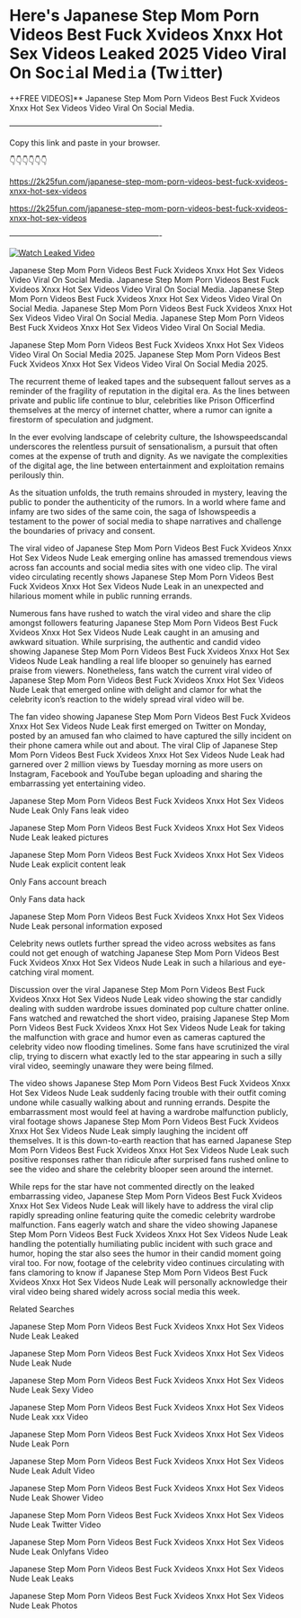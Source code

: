 # Here's Japanese Step Mom Porn Videos Best Fuck Xvideos Xnxx Hot Sex Videos Leaked 2025 Video Viral On Soc𝚒al Med𝚒a (Tw𝚒tter)

++FREE VIDEOS]** Japanese Step Mom Porn Videos Best Fuck Xvideos Xnxx Hot Sex Videos Video Viral On Social Media.

———————————————————-

Copy this link and paste in your browser.

👇👇👇👇👇👇

https://2k25fun.com/japanese-step-mom-porn-videos-best-fuck-xvideos-xnxx-hot-sex-videos

https://2k25fun.com/japanese-step-mom-porn-videos-best-fuck-xvideos-xnxx-hot-sex-videos

———————————————————-

[![Watch Leaked Video](https://miro.medium.com/v2/resize:fit:828/format:webp/1*cilzJN44JGOrTw9NJCrNHA.gif "Watch Leaked Video")](https://2k25fun.com/japanese-step-mom-porn-videos-best-fuck-xvideos-xnxx-hot-sex-videos)

Japanese Step Mom Porn Videos Best Fuck Xvideos Xnxx Hot Sex Videos Video Viral On Social Media. Japanese Step Mom Porn Videos Best Fuck Xvideos Xnxx Hot Sex Videos Video Viral On Social Media. Japanese Step Mom Porn Videos Best Fuck Xvideos Xnxx Hot Sex Videos Video Viral On Social Media. Japanese Step Mom Porn Videos Best Fuck Xvideos Xnxx Hot Sex Videos Video Viral On Social Media. Japanese Step Mom Porn Videos Best Fuck Xvideos Xnxx Hot Sex Videos Video Viral On Social Media.

Japanese Step Mom Porn Videos Best Fuck Xvideos Xnxx Hot Sex Videos Video Viral On Social Media 2025. Japanese Step Mom Porn Videos Best Fuck Xvideos Xnxx Hot Sex Videos Video Viral On Social Media 2025.

The recurrent theme of leaked tapes and the subsequent fallout serves as a reminder of the fragility of reputation in the digital era. As the lines between private and public life continue to blur, celebrities like Prison Officerfind themselves at the mercy of internet chatter, where a rumor can ignite a firestorm of speculation and judgment.

In the ever evolving landscape of celebrity culture, the Ishowspeedscandal underscores the relentless pursuit of sensationalism, a pursuit that often comes at the expense of truth and dignity. As we navigate the complexities of the digital age, the line between entertainment and exploitation remains perilously thin.

As the situation unfolds, the truth remains shrouded in mystery, leaving the public to ponder the authenticity of the rumors. In a world where fame and infamy are two sides of the same coin, the saga of Ishowspeedis a testament to the power of social media to shape narratives and challenge the boundaries of privacy and consent.

The viral video of Japanese Step Mom Porn Videos Best Fuck Xvideos Xnxx Hot Sex Videos Nude Leak emerging online has amassed tremendous views across fan accounts and social media sites with one video clip. The viral video circulating recently shows Japanese Step Mom Porn Videos Best Fuck Xvideos Xnxx Hot Sex Videos Nude Leak in an unexpected and hilarious moment while in public running errands.

Numerous fans have rushed to watch the viral video and share the clip amongst followers featuring Japanese Step Mom Porn Videos Best Fuck Xvideos Xnxx Hot Sex Videos Nude Leak caught in an amusing and awkward situation. While surprising, the authentic and candid video showing Japanese Step Mom Porn Videos Best Fuck Xvideos Xnxx Hot Sex Videos Nude Leak handling a real life blooper so genuinely has earned praise from viewers. Nonetheless, fans watch the current viral video of Japanese Step Mom Porn Videos Best Fuck Xvideos Xnxx Hot Sex Videos Nude Leak that emerged online with delight and clamor for what the celebrity icon’s reaction to the widely spread viral video will be.

The fan video showing Japanese Step Mom Porn Videos Best Fuck Xvideos Xnxx Hot Sex Videos Nude Leak first emerged on Twitter on Monday, posted by an amused fan who claimed to have captured the silly incident on their phone camera while out and about. The viral Clip of Japanese Step Mom Porn Videos Best Fuck Xvideos Xnxx Hot Sex Videos Nude Leak had garnered over 2 million views by Tuesday morning as more users on Instagram, Facebook and YouTube began uploading and sharing the embarrassing yet entertaining video.

Japanese Step Mom Porn Videos Best Fuck Xvideos Xnxx Hot Sex Videos Nude Leak Only Fans leak video

Japanese Step Mom Porn Videos Best Fuck Xvideos Xnxx Hot Sex Videos Nude Leak leaked pictures

Japanese Step Mom Porn Videos Best Fuck Xvideos Xnxx Hot Sex Videos Nude Leak explicit content leak

Only Fans account breach

Only Fans data hack

Japanese Step Mom Porn Videos Best Fuck Xvideos Xnxx Hot Sex Videos Nude Leak personal information exposed

Celebrity news outlets further spread the video across websites as fans could not get enough of watching Japanese Step Mom Porn Videos Best Fuck Xvideos Xnxx Hot Sex Videos Nude Leak in such a hilarious and eye-catching viral moment.

Discussion over the viral Japanese Step Mom Porn Videos Best Fuck Xvideos Xnxx Hot Sex Videos Nude Leak video showing the star candidly dealing with sudden wardrobe issues dominated pop culture chatter online. Fans watched and rewatched the short video, praising Japanese Step Mom Porn Videos Best Fuck Xvideos Xnxx Hot Sex Videos Nude Leak for taking the malfunction with grace and humor even as cameras captured the celebrity video now flooding timelines. Some fans have scrutinized the viral clip, trying to discern what exactly led to the star appearing in such a silly viral video, seemingly unaware they were being filmed.

The video shows Japanese Step Mom Porn Videos Best Fuck Xvideos Xnxx Hot Sex Videos Nude Leak suddenly facing trouble with their outfit coming undone while casually walking about and running errands. Despite the embarrassment most would feel at having a wardrobe malfunction publicly, viral footage shows Japanese Step Mom Porn Videos Best Fuck Xvideos Xnxx Hot Sex Videos Nude Leak simply laughing the incident off themselves. It is this down-to-earth reaction that has earned Japanese Step Mom Porn Videos Best Fuck Xvideos Xnxx Hot Sex Videos Nude Leak such positive responses rather than ridicule after surprised fans rushed online to see the video and share the celebrity blooper seen around the internet.

While reps for the star have not commented directly on the leaked embarrassing video, Japanese Step Mom Porn Videos Best Fuck Xvideos Xnxx Hot Sex Videos Nude Leak will likely have to address the viral clip rapidly spreading online featuring quite the comedic celebrity wardrobe malfunction. Fans eagerly watch and share the video showing Japanese Step Mom Porn Videos Best Fuck Xvideos Xnxx Hot Sex Videos Nude Leak handling the potentially humiliating public incident with such grace and humor, hoping the star also sees the humor in their candid moment going viral too. For now, footage of the celebrity video continues circulating with fans clamoring to know if Japanese Step Mom Porn Videos Best Fuck Xvideos Xnxx Hot Sex Videos Nude Leak will personally acknowledge their viral video being shared widely across social media this week.

Related Searches

Japanese Step Mom Porn Videos Best Fuck Xvideos Xnxx Hot Sex Videos Nude Leak Leaked

Japanese Step Mom Porn Videos Best Fuck Xvideos Xnxx Hot Sex Videos Nude Leak Nude

Japanese Step Mom Porn Videos Best Fuck Xvideos Xnxx Hot Sex Videos Nude Leak Sexy Video

Japanese Step Mom Porn Videos Best Fuck Xvideos Xnxx Hot Sex Videos Nude Leak xxx Video

Japanese Step Mom Porn Videos Best Fuck Xvideos Xnxx Hot Sex Videos Nude Leak Porn

Japanese Step Mom Porn Videos Best Fuck Xvideos Xnxx Hot Sex Videos Nude Leak Adult Video

Japanese Step Mom Porn Videos Best Fuck Xvideos Xnxx Hot Sex Videos Nude Leak Shower Video

Japanese Step Mom Porn Videos Best Fuck Xvideos Xnxx Hot Sex Videos Nude Leak Twitter Video

Japanese Step Mom Porn Videos Best Fuck Xvideos Xnxx Hot Sex Videos Nude Leak Onlyfans Video

Japanese Step Mom Porn Videos Best Fuck Xvideos Xnxx Hot Sex Videos Nude Leak Leaks

Japanese Step Mom Porn Videos Best Fuck Xvideos Xnxx Hot Sex Videos Nude Leak Photos